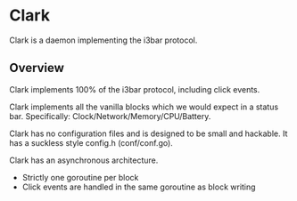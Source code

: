 
# Clark

Clark is a daemon implementing the i3bar protocol.

## Overview

Clark implements 100% of the i3bar protocol, including click events.

Clark implements all the vanilla blocks which we would expect in a status bar.
Specifically: Clock/Network/Memory/CPU/Battery.

Clark has no configuration files and is designed to be small and hackable.
It has a suckless style config.h (conf/conf.go).

Clark has an asynchronous architecture.

   - Strictly one goroutine per block
   - Click events are handled in the same goroutine as block writing
